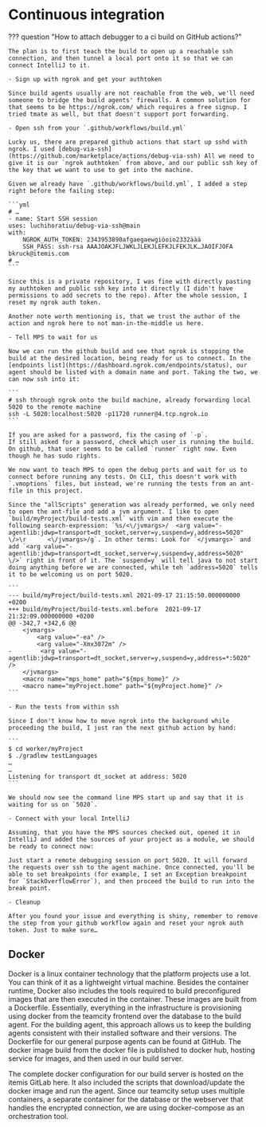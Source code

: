# Continuous integration

??? question "How to attach debugger to a ci build on GitHub actions?"

    The plan is to first teach the build to open up a reachable ssh connection, and then tunnel a local port onto it so that we can connect IntelliJ to it.

    - Sign up with ngrok and get your authtoken

    Since build agents usually are not reachable from the web, we'll need someone to bridge the build agents' firewalls. A common solution for that seems to be https://ngrok.com/ which requires a free signup. I tried tmate as well, but that doesn't support port forwarding.

    - Open ssh from your `.github/workflows/build.yml`

    Lucky us, there are prepared github actions that start up sshd with ngrok. I used [debug-via-ssh](https://github.com/marketplace/actions/debug-via-ssh) All we need to give it is our `ngrok authtoken` from above, and our public ssh key of the key that we want to use to get into the machine.

    Given we already have `.github/workflows/build.yml`, I added a step right before the failing step:

    ```yml
    # …
    - name: Start SSH session
    uses: luchihoratiu/debug-via-ssh@main
    with:
        NGROK_AUTH_TOKEN: 2343953890afgaegaewgiöoio2332äää
        SSH_PASS: ssh-rsa AAAJOAKJFLJWKLJLEKJLEFKJLFEKJLK…JAOIFJOFA bkruck@itemis.com
    # …
    ```

    Since this is a private repository, I was fine with directly pasting my authtoken and public ssh key into it directly (I didn't have permissions to add secrets to the repo). After the whole session, I reset my ngrok auth token.

    Another note worth mentioning is, that we trust the author of the action and ngrok here to not man-in-the-middle us here.

    - Tell MPS to wait for us

    Now we can run the github build and see that ngrok is stopping the build at the desired location, being ready for us to connect. In the [endpoints list](https://dashboard.ngrok.com/endpoints/status), our agent should be listed with a domain name and port. Taking the two, we can now ssh into it:

    ```
    # ssh through ngrok onto the build machine, already forwarding local 5020 to the remote machine
    ssh -L 5020:localhost:5020 -p11720 runner@4.tcp.ngrok.io
    ```

    If you are asked for a password, fix the casing of `-p`.
    If still asked for a password, check which user is running the build. On github, that user seems to be called `runner` right now. Even though he has sudo rights.

    We now want to teach MPS to open the debug ports and wait for us to connect before running any tests. On CLI, this doesn't work with `.vmoptions` files, but instead, we're running the tests from an ant-file in this project.

    Since the "allScripts" generation was already performed, we only need to open the ant-file and add a jvm argument. I like to open `build/myProject/build-tests.xml` with vim and then execute the following search-expression: `%s/<\/jvmargs>/  <arg value="-agentlib:jdwp=transport=dt_socket,server=y,suspend=y,address=5020" \/>\r      <\/jvmargs>/g`. In other terms: Look for `</jvmargs>` and add `<arg value="-agentlib:jdwp=transport=dt_socket,server=y,suspend=y,address=5020" \/>` right in front of it. The `suspend=y` will tell java to not start doing anything before we are connected, while teh `address=5020` tells it to be welcoming us on port 5020.

    ```
    --- build/myProject/build-tests.xml	2021-09-17 21:15:50.000000000 +0200
    +++ build/myProject/build-tests.xml.before	2021-09-17 21:32:09.000000000 +0200
    @@ -342,7 +342,6 @@
        <jvmargs>
            <arg value="-ea" />
            <arg value="-Xmx3072m" />
    -        <arg value="-agentlib:jdwp=transport=dt_socket,server=y,suspend=y,address=*:5020" />
        </jvmargs>
        <macro name="mps_home" path="${mps_home}" />
        <macro name="myProject.home" path="${myProject.home}" />
    ```

    - Run the tests from within ssh

    Since I don't know how to move ngrok into the background while proceeding the build, I just ran the next github action by hand:

    ```
    $ cd worker/myProject
    $ ./gradlew testLanguages
    …
    …
    Listening for transport dt_socket at address: 5020
    ```

    We should now see the command line MPS start up and say that it is waiting for us on `5020`.

    - Connect with your local IntelliJ

    Assuming, that you have the MPS sources checked out, opened it in IntelliJ and added the sources of your project as a module, we should be ready to connect now:

    Just start a remote debugging session on port 5020. It will forward the requests over ssh to the agent machine. Once connected, you'll be able to set breakpoints (for example, I set an Exception breakpoint for `StackOverflowError`), and then proceed the build to run into the break point.

    - Cleanup

    After you found your issue and everything is shiny, remember to remove the step from your github workflow again and reset your ngrok auth token. Just to make sure…

## Docker
Docker is a linux container technology that the platform projects use a lot. You can think of it as a lightweight virtual machine. Besides the container runtime, Docker also includes the tools required to build preconfigured images that are then executed in the container.
These images are built from a Dockerfile. Essentially, everything in the infrastructure is provisioning using docker from the teamcity frontend over the database to the build agent. For the building agent, this approach allows us to keep the building agents consistent with their installed software and their versions. The Dockerfile for our general purpose agents can be found at GitHub. The docker image build from the docker file is published to docker hub, hosting service for images, and then used in our build server.

The complete docker configuration for our build server is hosted on the itemis GitLab here. It also included the scripts that download/update the docker image and run the agent. Since our teamcity setup uses multiple containers, a separate container for the database or the webserver that handles the encrypted connection, we are using docker-compose as an orchestration tool. 